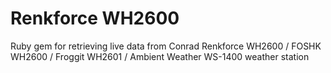 # Renkforce WH2600
Ruby gem for retrieving live data from Conrad Renkforce WH2600 / FOSHK WH2600 / Froggit WH2601 / Ambient Weather WS-1400 weather station